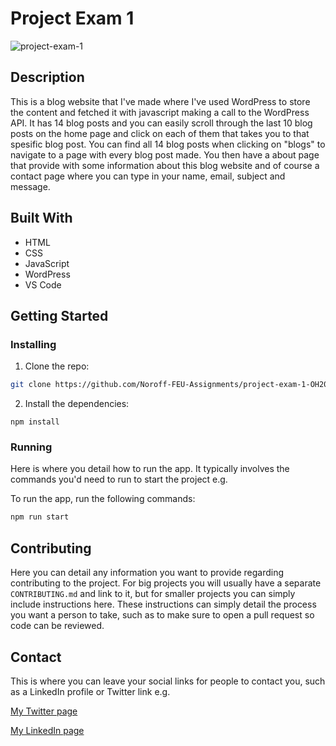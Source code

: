 # Project Exam 1

![project-exam-1](https://github.com/Noroff-FEU-Assignments/project-exam-1-OH2021/assets/77490624/45d0a4ad-5a68-4ea7-a0e7-8ad47f1f2049)

## Description

This is a blog website that I've made where I've used WordPress to store the content and fetched it with javascript making a call to the WordPress API. It has 14 blog posts and you can easily scroll through the last 10 blog posts on the home page and click on each of them that takes you to that spesific blog post. You can find all 14 blog posts when clicking on "blogs" to navigate to a page with every blog post made. You then have a about page that provide with some information about this blog website and of course a contact page where you can type in your name, email, subject and message.

## Built With

- HTML
- CSS
- JavaScript
- WordPress
- VS Code

## Getting Started

### Installing

1. Clone the repo:

```bash
git clone https://github.com/Noroff-FEU-Assignments/project-exam-1-OH2021.git
```

2. Install the dependencies:

```
npm install
```

### Running

Here is where you detail how to run the app. It typically involves the commands you'd need to run to start the project e.g.

To run the app, run the following commands:

```bash
npm run start
```

## Contributing

Here you can detail any information you want to provide regarding contributing to the project. For big projects you will usually have a separate `CONTRIBUTING.md` and link to it, but for smaller projects you can simply include instructions here. These instructions can simply detail the process you want a person to take, such as to make sure to open a pull request so code can be reviewed.

## Contact

This is where you can leave your social links for people to contact you, such as a LinkedIn profile or Twitter link e.g.

[My Twitter page](https://twitter.com/OhHaug)

[My LinkedIn page](https://www.linkedin.com/in/ole-henrik-haug-250766296/)

